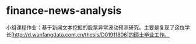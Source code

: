 # finance-news-analysis
小组课程作业：基于新闻文本挖掘的股票异常波动预测研究。主要是复现了这位学长[http://d.wanfangdata.com.cn/thesis/D01911806]的硕士毕业工作。
